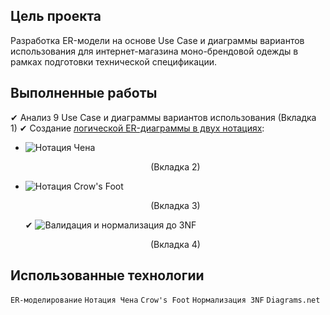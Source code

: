 ## Цель проекта
Разработка ER-модели на основе Use Case и диаграммы вариантов использования для интернет-магазина моно-брендовой одежды в рамках подготовки технической спецификации.

## Выполненные работы
✔ Анализ 9 Use Case и диаграммы вариантов использования (Вкладка 1) 
✔ Создание [логической ER-диаграммы в двух нотациях](https://drive.google.com/file/d/1PDu7P2tfmKojRiVN7THwat6rT6aHSxxy/view?usp=drive_link):
  - ![Нотация Чена](https://drive.google.com/file/d/1VWGk48NXqSVMlO-KNAhv2xqKM2zhmMwj/view?usp=drive_link)<p align="center"> (Вкладка 2) 
  - ![Нотация Crow's Foot](https://drive.google.com/file/d/1FwvnrmLj31gv-XM3MSUR0gIX2l93Ld0k/view?usp=drive_link)<p align="center"> (Вкладка 3)</p> 
✔ ![Валидация и нормализация до 3NF](https://drive.google.com/file/d/1636dxrWEnzR_1yq-TjYvibxuuuGKD-Ji/view?usp=drive_link)<p align="center">  (Вкладка 4) 

## Использованные технологии
`ER-моделирование` `Нотация Чена` `Crow's Foot` `Нормализация 3NF` `Diagrams.net`
